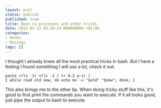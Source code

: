 ```yaml
---
layout: post
status: publish
published: true
title: Bash co-processes and other tricks
date: 2011-03-22 03:20:13.000000000 +01:00
categories:
- Hacks
- Musings
tags: []
---
```

I thought I already knew all the most practical tricks in bash. But I have a feeling I found something I will use a lot, check it out:

    paste <(ls -1) <(ls -1 | tr A-Z a-z) | 
    { while read old new; do echo mv -v "$old" "$new"; done; }

This also brings me to the other tip. When doing tricky stuff like this, it's good to first print the commands you want to execute. If it all looks good, just pipe the output to bash to execute.
